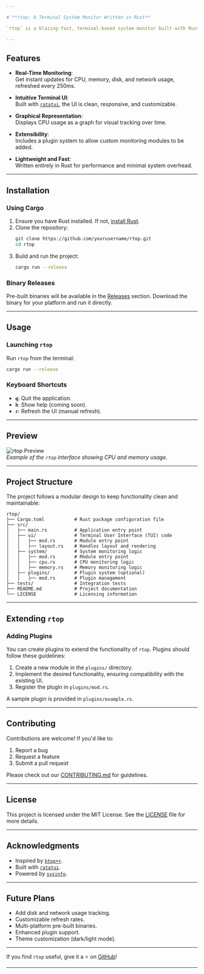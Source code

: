 ```yaml
---

# **rtop: A Terminal System Monitor Written in Rust**

`rtop` is a blazing-fast, terminal-based system monitor built with Rust. It provides real-time insights into your system's performance, including CPU, memory, disk, and network usage, all displayed in a beautifully designed terminal UI. Inspired by `btop++`, `rtop` aims to be lightweight, fast, and highly extensible.

---
```


## **Features**

- **Real-Time Monitoring**:  
  Get instant updates for CPU, memory, disk, and network usage, refreshed every 250ms.

- **Intuitive Terminal UI**:  
  Built with [`ratatui`](https://github.com/tui-rs-revival/ratatui), the UI is clean, responsive, and customizable.

- **Graphical Representation**:  
  Displays CPU usage as a graph for visual tracking over time.

- **Extensibility**:  
  Includes a plugin system to allow custom monitoring modules to be added.

- **Lightweight and Fast**:  
  Written entirely in Rust for performance and minimal system overhead.

---

## **Installation**

### **Using Cargo**

1. Ensure you have Rust installed. If not, [install Rust](https://www.rust-lang.org/tools/install).
2. Clone the repository:
   ```bash
   git clone https://github.com/yourusername/rtop.git
   cd rtop
   ```
3. Build and run the project:
   ```bash
   cargo run --release
   ```

### **Binary Releases**

Pre-built binaries will be available in the [Releases](https://github.com/yourusername/rtop/releases) section. Download the binary for your platform and run it directly.

---

## **Usage**

### **Launching `rtop`**

Run `rtop` from the terminal:

```bash
cargo run --release
```

### **Keyboard Shortcuts**

- **`q`**: Quit the application.
- **`h`**: Show help (coming soon).
- **`r`**: Refresh the UI (manual refresh).

---

## **Preview**

![rtop Preview](https://via.placeholder.com/800x400.png?text=Preview+Image)  
_Example of the `rtop` interface showing CPU and memory usage._

---

## **Project Structure**

The project follows a modular design to keep functionality clean and maintainable:

```plaintext
rtop/
├── Cargo.toml           # Rust package configuration file
├── src/
│   ├── main.rs          # Application entry point
│   ├── ui/              # Terminal User Interface (TUI) code
│   │   ├── mod.rs       # Module entry point
│   │   ├── layout.rs    # Handles layout and rendering
│   ├── system/          # System monitoring logic
│   │   ├── mod.rs       # Module entry point
│   │   ├── cpu.rs       # CPU monitoring logic
│   │   ├── memory.rs    # Memory monitoring logic
│   ├── plugins/         # Plugin system (optional)
│   │   ├── mod.rs       # Plugin management
├── tests/               # Integration tests
├── README.md            # Project documentation
└── LICENSE              # Licensing information
```

---

## **Extending `rtop`**

### **Adding Plugins**

You can create plugins to extend the functionality of `rtop`. Plugins should follow these guidelines:

1. Create a new module in the `plugins/` directory.
2. Implement the desired functionality, ensuring compatibility with the existing UI.
3. Register the plugin in `plugins/mod.rs`.

A sample plugin is provided in `plugins/example.rs`.

---

## **Contributing**

Contributions are welcome! If you'd like to:

1. Report a bug
2. Request a feature
3. Submit a pull request

Please check out our [CONTRIBUTING.md](CONTRIBUTING.md) for guidelines.

---

## **License**

This project is licensed under the MIT License. See the [LICENSE](./LICENSE) file for more details.

---

## **Acknowledgments**

- Inspired by [`btop++`](https://github.com/aristocratos/btop).
- Built with [`ratatui`](https://github.com/tui-rs-revival/ratatui).
- Powered by [`sysinfo`](https://github.com/GuillaumeGomez/sysinfo).

---

## **Future Plans**

- Add disk and network usage tracking.
- Customizable refresh rates.
- Multi-platform pre-built binaries.
- Enhanced plugin support.
- Theme customization (dark/light mode).

---

If you find `rtop` useful, give it a ⭐ on [GitHub](https://github.com/yourusername/rtop)!

---
